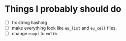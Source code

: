 # Things I probably should do

- [ ] fix string hashing
- [ ] make everything look like `eu_list` and `eu_cell` files.
- [ ] change `euapi` to `eulib`